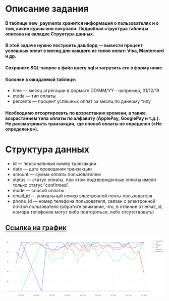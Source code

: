 # Описание задания

#### В таблице new_payments хранится информация о пользователях и о том, какие курсы они покупали. Подробная структура таблицы описана на вкладке Структура данных.

#### В этой задаче нужно построить дашборд — вывести процент успешных оплат в месяц для каждого из типов оплат: Visa, Mastercard и др.

#### Сохраните SQL-запрос в файл query.sql и загрузить его в форму ниже.

#### Колонки в ожидаемой таблице:

+ time — месяц агрегации в формате DD/MM/YY - например, 01/12/19
+ mode — тип оплаты
+ percents — процент успешных оплат за месяц по данному типу

#### Необходимо отсортировать по возрастанию времени, а также возрастанием типа оплаты по алфавиту (ApplePay, GooglePay и т.д.). Не рассматривать транзакции, где способ оплаты не определен («Не определено»).

# Структура данных

+ id — персональный номер транзакции
+ date — дата проведения транзакции
+ amount — сумма оплаты пользователем
+ status — статус оплаты, при этом подтвержденные оплаты имеют только статус 'confirmed'.
+ mode — способ оплаты
+ email_id — уникальный номер электронной почты пользователя
+ phone_id — номер телефона пользователя, связан с электронной почтой пользователя (обратите внимание, что, в отличие от
  email_id, номера телефонов могут либо повторяться, либо отсутствовать)

## [Ссылка на график](http://redash.lab.karpov.courses/embed/query/25732/visualization/53195?api_key=dROiNi5LpLZxojGX6Naw65e0pFrikuru1Kw4CCdN&)

![Chart](https://github.com/Zakaraya/ML_Practice/blob/master/Junior/Payments%20Dashboard/Chart.png)
